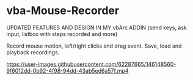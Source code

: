 # vba-Mouse-Recorder

UPDATED FEATURES AND DESIGN IN MY vbArc ADDIN (send keys, ask input, listbox with steps recorded and more)

Record mouse motion, left/right clicks and drag event. Save, load and playback recordings.


https://user-images.githubusercontent.com/62287665/146148560-9f6012dd-0b92-4f98-94dd-43ab5ed6a57f.mp4

